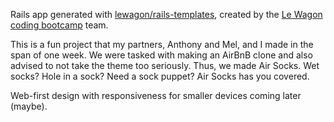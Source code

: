 Rails app generated with [lewagon/rails-templates](https://github.com/lewagon/rails-templates), created by the [Le Wagon coding bootcamp](https://www.lewagon.com) team.

This is a fun project that my partners, Anthony and Mel, and I made in the span of one week. We were tasked with making an AirBnB clone and also advised to not take the theme too seriously. Thus, we made Air Socks. Wet socks? Hole in a sock? Need a sock puppet? Air Socks has you covered.

Web-first design with responsiveness for smaller devices coming later (maybe).
